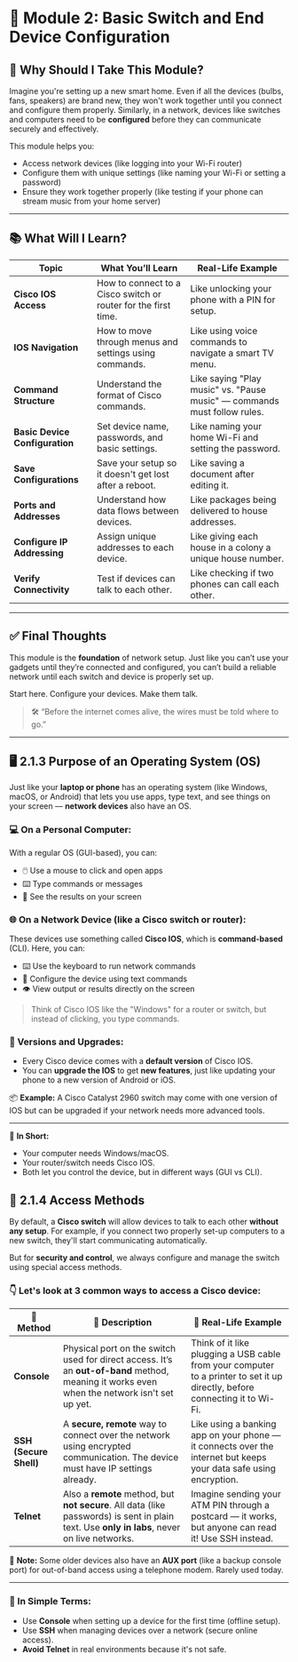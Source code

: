 # 📘 Module 2: Basic Switch and End Device Configuration

## 🎯 Why Should I Take This Module?

Imagine you're setting up a new smart home. Even if all the devices (bulbs, fans, speakers) are brand new, they won't work together until you connect and configure them properly. Similarly, in a network, devices like switches and computers need to be **configured** before they can communicate securely and effectively.

This module helps you:
- Access network devices (like logging into your Wi-Fi router)
- Configure them with unique settings (like naming your Wi-Fi or setting a password)
- Ensure they work together properly (like testing if your phone can stream music from your home server)

---

## 📚 What Will I Learn?

| Topic | What You’ll Learn | Real-Life Example |
|-------|--------------------|-------------------|
| **Cisco IOS Access** | How to connect to a Cisco switch or router for the first time. | Like unlocking your phone with a PIN for setup. |
| **IOS Navigation** | How to move through menus and settings using commands. | Like using voice commands to navigate a smart TV menu. |
| **Command Structure** | Understand the format of Cisco commands. | Like saying "Play music" vs. "Pause music" — commands must follow rules. |
| **Basic Device Configuration** | Set device name, passwords, and basic settings. | Like naming your home Wi-Fi and setting the password. |
| **Save Configurations** | Save your setup so it doesn't get lost after a reboot. | Like saving a document after editing it. |
| **Ports and Addresses** | Understand how data flows between devices. | Like packages being delivered to house addresses. |
| **Configure IP Addressing** | Assign unique addresses to each device. | Like giving each house in a colony a unique house number. |
| **Verify Connectivity** | Test if devices can talk to each other. | Like checking if two phones can call each other. |

---

## ✅ Final Thoughts

This module is the **foundation** of network setup. Just like you can’t use your gadgets until they’re connected and configured, you can’t build a reliable network until each switch and device is properly set up.

Start here. Configure your devices. Make them talk.

> 🛠️ “Before the internet comes alive, the wires must be told where to go.”

---


## 🖥️ 2.1.3 Purpose of an Operating System (OS)

Just like your **laptop or phone** has an operating system (like Windows, macOS, or Android) that lets you use apps, type text, and see things on your screen — **network devices** also have an OS.

### 💻 On a Personal Computer:
With a regular OS (GUI-based), you can:
- 🖱️ Use a mouse to click and open apps
- ⌨️ Type commands or messages
- 👀 See the results on your screen

### 🌐 On a Network Device (like a Cisco switch or router):
These devices use something called **Cisco IOS**, which is **command-based** (CLI). Here, you can:
- ⌨️ Use the keyboard to run network commands
- 🔧 Configure the device using text commands
- 👁️ View output or results directly on the screen

> Think of Cisco IOS like the "Windows" for a router or switch, but instead of clicking, you type commands.

### 🔄 Versions and Upgrades:
- Every Cisco device comes with a **default version** of Cisco IOS.
- You can **upgrade the IOS** to get **new features**, just like updating your phone to a new version of Android or iOS.

📦 **Example:** A Cisco Catalyst 2960 switch may come with one version of IOS but can be upgraded if your network needs more advanced tools.

---

🧠 **In Short:**
- Your computer needs Windows/macOS.  
- Your router/switch needs Cisco IOS.  
- Both let you control the device, but in different ways (GUI vs CLI).



## 🔐 2.1.4 Access Methods

By default, a **Cisco switch** will allow devices to talk to each other **without any setup**. For example, if you connect two properly set-up computers to a new switch, they'll start communicating automatically.

But for **security and control**, we always configure and manage the switch using special access methods.

### 👇 Let's look at 3 common ways to access a Cisco device:

| 🔧 **Method** | 📄 **Description** | 🧠 **Real-Life Example** |
|--------------|--------------------|--------------------------|
| **Console** | Physical port on the switch used for direct access. It’s an **out-of-band** method, meaning it works even when the network isn't set up yet. | Think of it like plugging a USB cable from your computer to a printer to set it up directly, before connecting it to Wi-Fi. |
| **SSH (Secure Shell)** | A **secure, remote** way to connect over the network using encrypted communication. The device must have IP settings already. | Like using a banking app on your phone — it connects over the internet but keeps your data safe using encryption. |
| **Telnet** | Also a **remote** method, but **not secure**. All data (like passwords) is sent in plain text. Use **only in labs**, never on live networks. | Imagine sending your ATM PIN through a postcard — it works, but anyone can read it! Use SSH instead. |

📝 **Note:** Some older devices also have an **AUX port** (like a backup console port) for out-of-band access using a telephone modem. Rarely used today.

---

### 🚦 In Simple Terms:
- Use **Console** when setting up a device for the first time (offline setup).
- Use **SSH** when managing devices over a network (secure online access).
- **Avoid Telnet** in real environments because it's not safe.



